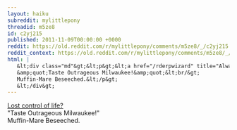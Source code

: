 ```yaml
---
layout: haiku
subreddit: mylittlepony
threadid: m5ze8
id: c2yj215
published: 2011-11-09T00:00:00 +0000
reddit: https://old.reddit.com/r/mylittlepony/comments/m5ze8/_/c2yj215
reddit_context: https://old.reddit.com/r/mylittlepony/comments/m5ze8/_/c2yj215?context=3
html: |
   &lt;div class="md"&gt;&lt;p&gt;&lt;a href="/rderpwizard" title="Always Relevant / &amp;#39;Refracting Raintrash Beformed&amp;#39; / Paper Bag Princess"&gt;&lt;/a&gt; &lt;a href="http://www.ponibooru.org/post/view/46754"&gt;Lost control of life?&lt;/a&gt;&lt;br/&gt;
   &amp;quot;Taste Outrageous Milwaukee!&amp;quot;&lt;br/&gt;
   Muffin-Mare Beseeched.&lt;/p&gt;
   &lt;/div&gt;
---
```


[](/rderpwizard "Always Relevant / 'Refracting Raintrash Beformed' / Paper Bag Princess") [Lost control of life?](http://www.ponibooru.org/post/view/46754)  
"Taste Outrageous Milwaukee!"  
Muffin-Mare Beseeched.